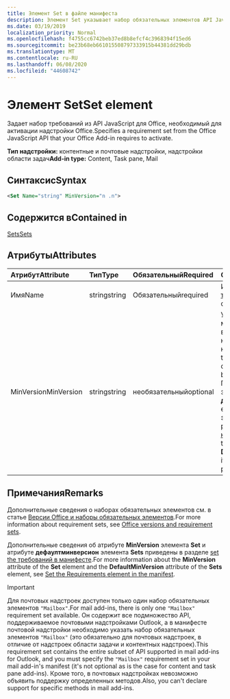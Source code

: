 ```yaml
---
title: Элемент Set в файле манифеста
description: Элемент Set указывает набор обязательных элементов API JavaScript для Office, необходимый для активации надстройки Office.
ms.date: 03/19/2019
localization_priority: Normal
ms.openlocfilehash: f4755cc6742beb37ed8b8efcf4c3968394f15ed6
ms.sourcegitcommit: be23b68eb661015508797333915b44381dd29bdb
ms.translationtype: MT
ms.contentlocale: ru-RU
ms.lasthandoff: 06/08/2020
ms.locfileid: "44608742"
---
```

# <a name="set-element"></a><span data-ttu-id="b72ce-103">Элемент Set</span><span class="sxs-lookup"><span data-stu-id="b72ce-103">Set element</span></span>

<span data-ttu-id="b72ce-104">Задает набор требований из API JavaScript для Office, необходимый для активации надстройки Office.</span><span class="sxs-lookup"><span data-stu-id="b72ce-104">Specifies a requirement set from the Office JavaScript API that your Office Add-in requires to activate.</span></span>

<span data-ttu-id="b72ce-105">**Тип надстройки:** контентные и почтовые надстройки, надстройки области задач</span><span class="sxs-lookup"><span data-stu-id="b72ce-105">**Add-in type:** Content, Task pane, Mail</span></span>

## <a name="syntax"></a><span data-ttu-id="b72ce-106">Синтаксис</span><span class="sxs-lookup"><span data-stu-id="b72ce-106">Syntax</span></span>

```XML
<Set Name="string" MinVersion="n .n">
```

## <a name="contained-in"></a><span data-ttu-id="b72ce-107">Содержится в</span><span class="sxs-lookup"><span data-stu-id="b72ce-107">Contained in</span></span>

[<span data-ttu-id="b72ce-108">Sets</span><span class="sxs-lookup"><span data-stu-id="b72ce-108">Sets</span></span>](sets.md)

## <a name="attributes"></a><span data-ttu-id="b72ce-109">Атрибуты</span><span class="sxs-lookup"><span data-stu-id="b72ce-109">Attributes</span></span>

|<span data-ttu-id="b72ce-110">**Атрибут**</span><span class="sxs-lookup"><span data-stu-id="b72ce-110">**Attribute**</span></span>|<span data-ttu-id="b72ce-111">**Тип**</span><span class="sxs-lookup"><span data-stu-id="b72ce-111">**Type**</span></span>|<span data-ttu-id="b72ce-112">**Обязательный**</span><span class="sxs-lookup"><span data-stu-id="b72ce-112">**Required**</span></span>|<span data-ttu-id="b72ce-113">**Описание**</span><span class="sxs-lookup"><span data-stu-id="b72ce-113">**Description**</span></span>|
|:-----|:-----|:-----|:-----|
|<span data-ttu-id="b72ce-114">Имя</span><span class="sxs-lookup"><span data-stu-id="b72ce-114">Name</span></span>|<span data-ttu-id="b72ce-115">string</span><span class="sxs-lookup"><span data-stu-id="b72ce-115">string</span></span>|<span data-ttu-id="b72ce-116">Обязательный</span><span class="sxs-lookup"><span data-stu-id="b72ce-116">required</span></span>|<span data-ttu-id="b72ce-117">Имя [набора требований](../../develop/office-versions-and-requirement-sets.md).</span><span class="sxs-lookup"><span data-stu-id="b72ce-117">The name of a [requirement set](../../develop/office-versions-and-requirement-sets.md).</span></span>|
|<span data-ttu-id="b72ce-118">MinVersion</span><span class="sxs-lookup"><span data-stu-id="b72ce-118">MinVersion</span></span>|<span data-ttu-id="b72ce-119">string</span><span class="sxs-lookup"><span data-stu-id="b72ce-119">string</span></span>|<span data-ttu-id="b72ce-120">необязательный</span><span class="sxs-lookup"><span data-stu-id="b72ce-120">optional</span></span>|<span data-ttu-id="b72ce-121">Указывает минимальную версию набора API, необходимую надстройке.</span><span class="sxs-lookup"><span data-stu-id="b72ce-121">Specifies the minimum version of the API set required by your add-in.</span></span> <span data-ttu-id="b72ce-122">Переопределяет значение **дефаултминверсион**, если оно указано в элементе родительских [наборов](sets.md) .</span><span class="sxs-lookup"><span data-stu-id="b72ce-122">Overrides the value of **DefaultMinVersion**, if it is specified in the parent [Sets](sets.md) element.</span></span>|

## <a name="remarks"></a><span data-ttu-id="b72ce-123">Примечания</span><span class="sxs-lookup"><span data-stu-id="b72ce-123">Remarks</span></span>

<span data-ttu-id="b72ce-124">Дополнительные сведения о наборах обязательных элементов см. в статье [Версии Office и наборы обязательных элементов](../../develop/office-versions-and-requirement-sets.md).</span><span class="sxs-lookup"><span data-stu-id="b72ce-124">For more information about requirement sets, see [Office versions and requirement sets](../../develop/office-versions-and-requirement-sets.md).</span></span>

<span data-ttu-id="b72ce-125">Дополнительные сведения об атрибуте **MinVersion** элемента **Set** и атрибуте **дефаултминверсион** элемента **Sets** приведены в разделе [set the требований в манифесте](../../develop/specify-office-hosts-and-api-requirements.md#set-the-requirements-element-in-the-manifest).</span><span class="sxs-lookup"><span data-stu-id="b72ce-125">For more information about the **MinVersion** attribute of the **Set** element and the **DefaultMinVersion** attribute of the **Sets** element, see [Set the Requirements element in the manifest](../../develop/specify-office-hosts-and-api-requirements.md#set-the-requirements-element-in-the-manifest).</span></span>

> [!IMPORTANT] 
> <span data-ttu-id="b72ce-126">Для почтовых надстроек доступен только один набор обязательных элементов `"Mailbox"`.</span><span class="sxs-lookup"><span data-stu-id="b72ce-126">For mail add-ins, there is only one  `"Mailbox"` requirement set available.</span></span> <span data-ttu-id="b72ce-127">Он содержит все подмножество API, поддерживаемое почтовыми надстройками Outlook, а в манифесте почтовой надстройки необходимо указать набор обязательных элементов `"Mailbox"` (это обязательно для почтовых надстроек, в отличие от надстроек области задачи и контентных надстроек).</span><span class="sxs-lookup"><span data-stu-id="b72ce-127">This requirement set contains the entire subset of API supported in mail add-ins for Outlook, and you must specify the `"Mailbox"` requirement set in your mail add-in's manifest (it's not optional as is the case for content and task pane add-ins).</span></span> <span data-ttu-id="b72ce-128">Кроме того, в почтовых надстройках невозможно объявить поддержку определенных методов.</span><span class="sxs-lookup"><span data-stu-id="b72ce-128">Also, you can't declare support for specific methods in mail add-ins.</span></span>
